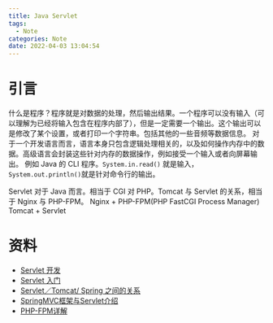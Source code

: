 ```yaml
---
title: Java Servlet
tags:
  - Note
categories: Note
date: 2022-04-03 13:04:54
---
```



# 引言
什么是程序？程序就是对数据的处理，然后输出结果。一个程序可以没有输入（可以理解为已经将输入包含在程序内部了），但是一定需要一个输出。这个输出可以是修改了某个设置，或者打印一个字符串。包括其他的一些音频等数据信息。
对于一个开发语言而言，语言本身只包含逻辑处理相关的，以及如何操作内存中的数据。高级语言会封装这些针对内存的数据操作，例如接受一个输入或者向屏幕输出。
例如 Java 的 CLI 程序。`System.in.read()` 就是输入，`System.out.println()`就是针对命令行的输出。

Servlet 对于 Java 而言。相当于 CGI 对 PHP。Tomcat 与 Servlet 的关系，相当于 Nginx 与 PHP-FPM。 
Nginx + PHP-FPM(PHP FastCGI Process Manager)
Tomcat + Servlet

# 资料
- [Servlet 开发](https://www.liaoxuefeng.com/wiki/1252599548343744/1266264743830016)
- [Servlet 入门](https://www.liaoxuefeng.com/wiki/1252599548343744/1304265949708322)
- [Servlet／Tomcat/ Spring 之间的关系](https://www.cnblogs.com/shawshawwan/p/9002126.html)
- [SpringMVC框架与Servlet介绍](https://blog.csdn.net/yuanyuan214365/article/details/78309281)
- [PHP-FPM详解](https://www.cnblogs.com/followyou/p/9460058.html)